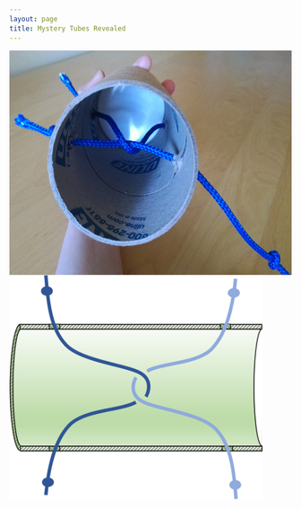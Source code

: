 ```yaml
---
layout: page
title: Mystery Tubes Revealed
---
```


<img src="\images\MysteryTube3.jpg" height="400" align="left" style="margin-right: 20px"/>

<img src="\images\MysteryTubeCartoon2.png" height="400" align="left" style="margin-right: 20px"/>
